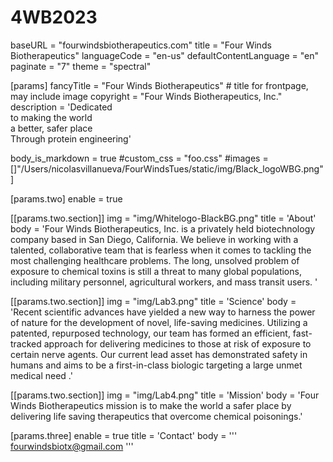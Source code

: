 # 4WB2023
baseURL = "fourwindsbiotherapeutics.com"
title = "Four Winds Biotherapeutics"
languageCode = "en-us"
defaultContentLanguage = "en"
paginate = "7"
theme = "spectral"

[params]
fancyTitle = "Four Winds Biotherapeutics" # title for frontpage, may include image
copyright = "Four Winds Biotherapeutics, Inc."
description = 'Dedicated<br />to making the world<br />a better, safer place<br />Through protein engineering'

body_is_markdown = true
#custom_css = "foo.css"
#images = []"/Users/nicolasvillanueva/FourWindsTues/static/img/Black_logoWBG.png"]

[params.two]
enable = true

[[params.two.section]]
img = "img/Whitelogo-BlackBG.png"
title = 'About'
body = 'Four Winds Biotherapeutics, Inc. is a privately held biotechnology company based in San Diego, California. We believe in working with a talented, collaborative team that is fearless when it comes to tackling the most challenging healthcare problems. The long, unsolved problem of exposure to chemical toxins is still a threat to many global populations, including military personnel, agricultural workers, and mass transit users. '

[[params.two.section]]
img = "img/Lab3.png"
title = 'Science'
body = 'Recent scientific advances have yielded a new way to harness the power of nature for the development of novel, life-saving medicines. Utilizing a patented, repurposed technology, our team has formed an efficient, fast-tracked approach for delivering medicines to those at risk of exposure to certain nerve agents. Our current lead asset has demonstrated safety in humans and aims to be a first-in-class biologic targeting a large unmet medical need .'

[[params.two.section]]
img = "img/Lab4.png"
title = 'Mission'
body = 'Four Winds Biotherapeutics mission is to make the world a safer place by delivering life saving therapeutics that overcome chemical poisonings.'

[params.three]
enable = true
title = 'Contact'
body = '''
fourwindsbiotx@gmail.com
'''
